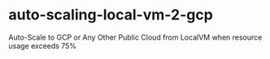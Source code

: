 # auto-scaling-local-vm-2-gcp
 Auto-Scale to GCP or Any Other Public Cloud from LocalVM when resource usage exceeds 75%

